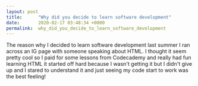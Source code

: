 ```yaml
---
layout: post
title:      "Why did you decide to learn software development"
date:       2020-02-17 03:48:34 +0000
permalink:  why_did_you_decide_to_learn_software_development
---
```



The reason why I decided to learn software development last summer I ran across an IG page with someone 
speaking about HTML. I thought it seem pretty cool so I paid for some lessons from Codecademy and really had 
fun learning HTML it started off hard because I wasn't getting it but I didn't give up and I stared to understand it and just seeing my code start to work was the best feeling!






